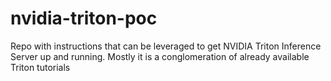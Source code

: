 # nvidia-triton-poc
Repo with instructions that can be leveraged to get NVIDIA Triton Inference Server up and running. Mostly it is a conglomeration of already available Triton tutorials

